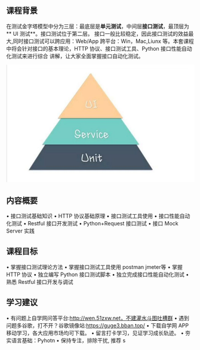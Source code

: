 ## 课程背景

在测试金字塔模型中分为三层：最底层是**单元测试**，中间层**接口测试**，最顶层为** UI 测试**。接口测试位于第二层。
接口一般比较稳定，因此接口测试的效益最大,同时接口测试可以跨应用：Web/App 跨平台：Win，Mac,Liunx
等。本套课程中将会针对接口的基本理论，HTTP 协议、接口测试工具、Python 接口性能自动化测试来进行综合
讲解，让大家全面掌握接口自动化测试。

![](/assets/snipaste20191023_112503.jpg)

## 内容概要
•  接口测试基础知识
•  HTTP 协议基础原理
•  接口测试工具使用
•  接口性能自动化测试
•  Restful 接口开发测试
•  Python+Request 接口测试
•  接口 Mock Server 实践

## 课程目标
•  掌握接口测试理论方法
•  掌握接口测试工具使用 postman jmeter等
•  掌握 HTTP 协议
•  独立编写 Python 接口测试脚本
•  独立完成接口性能自动化测试
•  熟悉 Restful 接口开发与调试

## 学习建议

•  有问题上自学网问答平台:http://wen.51zxw.net，不建灌水斗图吐槽群
•  遇到问题多谷歌，打不开？谷歌镜像站:https://guge3.bban.top/
•  下载自学网 APP 移动学习，各大应用市场均可下载。
•  留言打卡学习，见证学习成长轨迹。
•  夯实语言基础：Pyhotn
•  保持专注，排除干扰, 推荐 s
